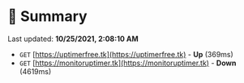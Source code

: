 # 📖 Summary
Last updated: **10/25/2021, 2:08:10 AM**

- `GET` [https://uptimerfree.tk](https://uptimerfree.tk) - **Up** (369ms)
- `GET` [https://monitoruptimer.tk](https://monitoruptimer.tk) - **Down** (4619ms)
